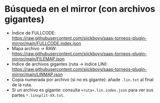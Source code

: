 # Búsqueda en el mirror (con archivos gigantes)
- Índice de FULLCODE: 
  https://raw.githubusercontent.com/siickboyy/saas-torneos-plugin-mirror/main/FULLCODE.index.json
- Mapa archivo → RAW: 
  https://raw.githubusercontent.com/siickboyy/saas-torneos-plugin-mirror/main/FILEMAP.json
- Índice de archivos gigantes (ruta → índice LIN):
  https://raw.githubusercontent.com/siickboyy/saas-torneos-plugin-mirror/main/LINMAP.json
- Copia numerada por archivo (si no es gigante): añade `.lin.txt` al final de la ruta.
- Si un archivo es gigante: consulta `<ruta>.lin.index.json` para ver sus partes `*.linsplit-XX.txt`.
